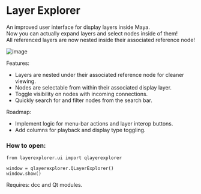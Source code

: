# Layer Explorer
An improved user interface for display layers inside Maya.  
Now you can actually expand layers and select nodes inside of them!  
All referenced layers are now nested inside their associated reference node!  

![image](https://github.com/bhsingleton/layerexplorer/assets/11181168/f8cf6bd6-f38c-42a0-b7d7-7c3fb2a33a26)

Features:
- Layers are nested under their associated reference node for cleaner viewing.
- Nodes are selectable from within their associated display layer.
- Toggle visibility on nodes with incoming connections.
- Quickly search for and filter nodes from the search bar.

Roadmap:  
- Implement logic for menu-bar actions and layer interop buttons.
- Add columns for playback and display type toggling.
  
### How to open:

```
from layerexplorer.ui import qlayerexplorer

window = qlayerexplorer.QLayerExplorer()
window.show()
```
  
Requires: dcc and Qt modules.  
